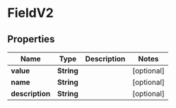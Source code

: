 
# FieldV2

## Properties
Name | Type | Description | Notes
------------ | ------------- | ------------- | -------------
**value** | **String** |  |  [optional]
**name** | **String** |  |  [optional]
**description** | **String** |  |  [optional]



